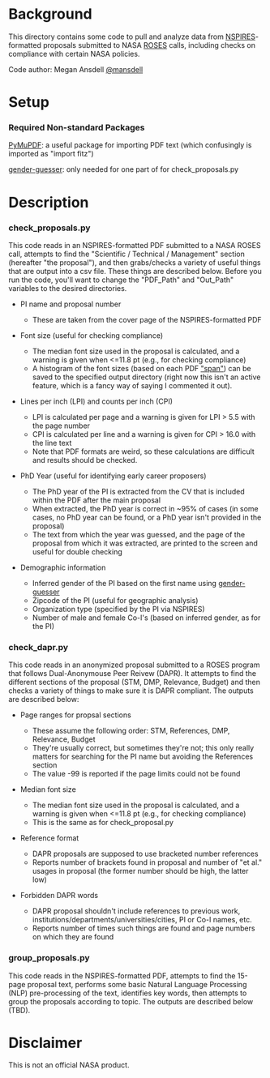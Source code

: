 # Background

This directory contains some code to pull and analyze data from [NSPIRES](https://nspires.nasaprs.com/external/)-formatted proposals submitted to NASA [ROSES](https://science.nasa.gov/researchers/roses-blogs) calls, including checks on compliance with certain NASA policies.

Code author: Megan Ansdell [@mansdell](https://github.com/mansdell)

# Setup

### Required Non-standard Packages

[PyMuPDF](https://pymupdf.readthedocs.io/en/latest/): a useful package for importing PDF text (which confusingly is imported as "import fitz")

[gender-guesser](https://pypi.org/project/gender-guesser/): only needed for one part of for check_proposals.py

# Description

### check_proposals.py

This code reads in an NSPIRES-formatted PDF submitted to a NASA ROSES call, attempts to find the "Scientific / Technical / Management" section (hereafter "the proposal"), and then grabs/checks a variety of useful things that are output into a csv file. These things are described below. Before you run the code, you'll want to change the "PDF_Path" and "Out_Path" variables to the desired directories.

* PI name and proposal number
  - These are taken from the cover page of the NSPIRES-formatted PDF
  
* Font size (useful for checking compliance)
  - The median font size used in the proposal is calculated, and a warning is given when <=11.8 pt (e.g., for checking compliance)
  - A histogram of the font sizes (based on each PDF ["span"](https://pymupdf.readthedocs.io/en/latest/faq.html#how-to-analyze-font-characteristics)) can be saved to the specified output directory (right now this isn't an active feature, which is a fancy way of saying I commented it out).
  
* Lines per inch (LPI) and counts per inch (CPI)
  - LPI is calculated per page and a warning is given for LPI > 5.5 with the page number
  - CPI is calculated per line and a warning is given for CPI > 16.0 with the line text
  - Note that PDF formats are weird, so these calculations are difficult and results should be checked.
 
* PhD Year (useful for identifying early career proposers)
  - The PhD year of the PI is extracted from the CV that is included within the PDF after the main proposal 
  - When extracted, the PhD year is correct in ~95% of cases (in some cases, no PhD year can be found, or a PhD year isn't provided in the proposal)
  - The text from which the year was guessed, and the page of the proposal from which it was extracted, are printed to the screen and useful for double checking

* Demographic information
  - Inferred gender of the PI based on the first name using [gender-guesser](https://pypi.org/project/gender-guesser/)
  - Zipcode of the PI (useful for geographic analysis)
  - Organization type (specified by the PI via NSPIRES)
  - Number of male and female Co-I's (based on inferred gender, as for the PI)

  
### check_dapr.py

This code reads in an anonymized proposal submitted to a ROSES program that follows Dual-Anonymouse Peer Reivew (DAPR). It attempts to find the different sections of the proposal (STM, DMP, Relevance, Budget) and then checks a variety of things to make sure it is DAPR compliant. The outputs are described below:

* Page ranges for propsal sections
  - These assume the following order: STM, References, DMP, Relevance, Budget
  - They're usually correct, but sometimes they're not; this only really matters for searching for the PI name but avoiding the References section
  - The value -99 is reported if the page limits could not be found
  
* Median font size
  - The median font size used in the proposal is calculated, and a warning is given when <=11.8 pt (e.g., for checking compliance)
  - This is the same as for check_proposal.py

* Reference format
  - DAPR proposals are supposed to use bracketed number references
  - Reports number of brackets found in proposal and number of "et al." usages in proposal (the former number should be high, the latter low)
  
* Forbidden DAPR words
  - DAPR proposal shouldn't include references to previous work, institutions/departments/universities/cities, PI or Co-I names, etc.
  - Reports number of times such things are found and page numbers on which they are found

### group_proposals.py

This code reads in the NSPIRES-formatted PDF, attempts to find the 15-page proposal text, performs some basic Natural Language Processing (NLP) pre-processing of the text, identifies key words, then attempts to group the proposals according to topic. The outputs are described below (TBD).


# Disclaimer

This is not an official NASA product. 

